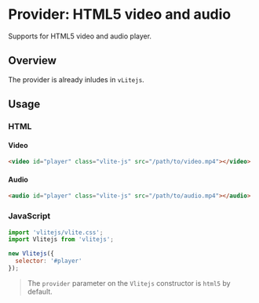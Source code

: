 # Provider: HTML5 video and audio

Supports for HTML5 video and audio player.

## Overview

The provider is already inludes in `vLitejs`.

## Usage

### HTML

#### Video

```html
<video id="player" class="vlite-js" src="/path/to/video.mp4"></video>
```

#### Audio

```html
<audio id="player" class="vlite-js" src="/path/to/audio.mp4"></audio>
```

### JavaScript

```js
import 'vlitejs/vlite.css';
import Vlitejs from 'vlitejs';

new Vlitejs({
  selector: '#player'
});
```

> The `provider` parameter on the `Vlitejs` constructor is `html5` by default.
